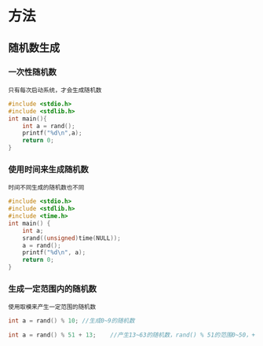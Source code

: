 # 方法
## 随机数生成

### 一次性随机数
`只有每次启动系统，才会生成随机数`
```C++
#include <stdio.h>
#include <stdlib.h>
int main(){
    int a = rand();
    printf("%d\n",a);
    return 0;
}
```
### 使用时间来生成随机数
`时间不同生成的随机数也不同`
```C++
#include <stdio.h>
#include <stdlib.h>
#include <time.h>
int main() {
    int a;
    srand((unsigned)time(NULL));
    a = rand();
    printf("%d\n", a);
    return 0;
}
```
### 生成一定范围内的随机数

`使用取模来产生一定范围的随机数`
```C++
int a = rand() % 10; //生成0~9的随机数

int a = rand() % 51 + 13;    //产生13~63的随机数，rand() % 51的范围0~50，+13之后最小值为13，最大值为50+13 = 63
```

